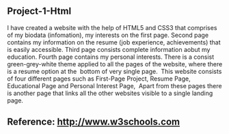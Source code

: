 ## Project-1-Html
 I have created a website with the help of HTML5 and CSS3 that comprises of my biodata (infomation), my interests on the first page. Second page contains my information on the resume (job experience, achievements) that is easily accessible. Third page consists complete information aobut my education. Fourth page contains my personal interests. There is a consist green-grey-white theme applied to all the pages of the website, where there is a resume option at the  bottom of very single page.  This website consists of four different pages such as First-Page Project, Resume Page, Educational Page and Personal Interest Page,  Apart from these pages there is another page that links all the other websites visible to a single landing page. 
## Reference: http://www.w3schools.com
